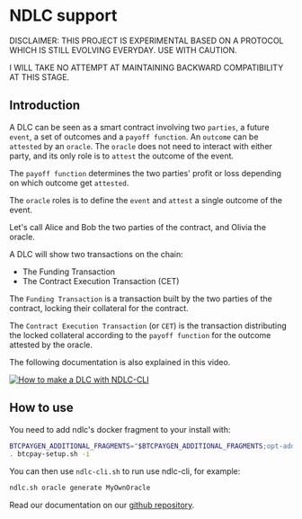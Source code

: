 # NDLC support

DISCLAIMER: THIS PROJECT IS EXPERIMENTAL BASED ON A PROTOCOL WHICH IS STILL EVOLVING EVERYDAY. USE WITH CAUTION.

I WILL TAKE NO ATTEMPT AT MAINTAINING BACKWARD COMPATIBILITY AT THIS STAGE.

## Introduction

A DLC can be seen as a smart contract involving two `parties`, a future `event`, a set of outcomes and a `payoff function`.
An `outcome` can be `attested` by an `oracle`. The `oracle` does not need to interact with either party, and its only role is to `attest` the outcome of the event.

The `payoff function` determines the two parties' profit or loss depending on which outcome get `attested`.

The `oracle` roles is to define the `event` and `attest` a single outcome of the event.

Let's call Alice and Bob the two parties of the contract, and Olivia the oracle.

A DLC will show two transactions on the chain:
* The Funding Transaction
* The Contract Execution Transaction (CET)

The `Funding Transaction` is a transaction built by the two parties of the contract, locking their collateral for the contract.

The `Contract Execution Transaction` (or `CET`) is the transaction distributing the locked collateral according to the `payoff function` for the outcome attested by the oracle.

The following documentation is also explained in this video.

[![How to make a DLC with NDLC-CLI](https://img.youtube.com/vi/DakwshnNkho/mqdefault.jpg)](https://www.youtube.com/watch?v=DakwshnNkho)

## How to use

You need to add ndlc's docker fragment to your install with:

```bash
BTCPAYGEN_ADDITIONAL_FRAGMENTS="$BTCPAYGEN_ADDITIONAL_FRAGMENTS;opt-add-ndlc"
. btcpay-setup.sh -i
```

You can then use `ndlc-cli.sh` to run use ndlc-cli, for example:

```bash
ndlc.sh oracle generate MyOwnOracle
```

Read our documentation on our [github repository](https://github.com/dgarage/NDLC/blob/master/docs/Concepts.md).